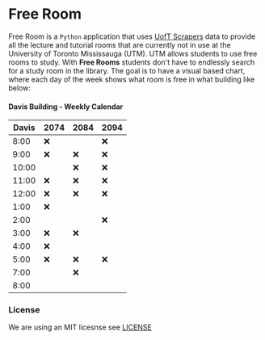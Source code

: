 # Free Room

Free Room is a `Python` application that uses [UofT Scrapers](https://github.com/cobalt-uoft/uoft-scrapers) data to provide all the lecture and tutorial rooms that are currently not in use at the University of Toronto Mississauga (UTM). UTM allows students to use free rooms to study. With **Free Rooms** students don't have to endlessly search for a study room in the library. The goal is to have a visual based chart, where each day of the week shows what room is free in what building like below:

#### Davis Building - Weekly Calendar

| Davis | 2074 | 2084 | 2094 |
|-------|------|------|------|
| 8:00  | ❌    |      | ❌    |
| 9:00  | ❌    | ❌    | ❌    |
| 10:00 |      | ❌    | ❌    |
| 11:00 | ❌    | ❌    | ❌    |
| 12:00 | ❌    | ❌    | ❌    |
| 1:00  | ❌    |      |      |
| 2:00  |      |      | ❌    |
| 3:00  | ❌    | ❌    |      |
| 4:00  | ❌    |      |      |
| 5:00  | ❌    | ❌    | ❌    |
| 7:00  |      | ❌    |      |
| 8:00  |      |      |      |

### License
We are using an MIT licesnse see [LICENSE](LICESNE)

